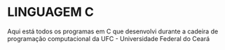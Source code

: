 # LINGUAGEM C
Aqui está todos os programas em C que desenvolvi durante a cadeira de programação computacional da UFC - Universidade Federal do Ceará
